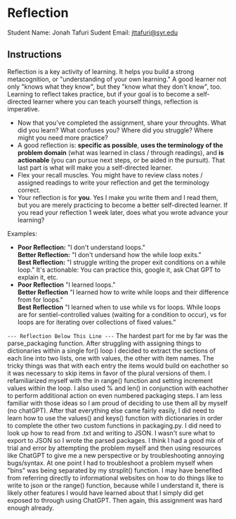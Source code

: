# Reflection

Student Name:  Jonah Tafuri
Sudent Email:  jttafuri@syr.edu

## Instructions

Reflection is a key activity of learning. It helps you build a strong metacognition, or "understanding of your own learning." A good learner not only "knows what they know", but they "know what they don't know", too. Learning to reflect takes practice, but if your goal is to become a self-directed learner where you can teach yourself things, reflection is imperative.

- Now that you've completed the assignment, share your throughts. What did you learn? What confuses you? Where did you struggle? Where might you need more practice?
- A good reflection is: **specific as possible**,  **uses the terminology of the problem domain** (what was learned in class / through readings), and **is actionable** (you can pursue next steps, or be aided in the pursuit). That last part is what will make you a self-directed learner.
- Flex your recall muscles. You might have to review class notes / assigned readings to write your reflection and get the terminology correct.
- Your reflection is for **you**. Yes I make you write them and I read them, but you are merely practicing to become a better self-directed learner. If you read your reflection 1 week later, does what you wrote advance your learning?

Examples:

- **Poor Reflection:**  "I don't understand loops."   
**Better Reflection:** "I don't undersand how the while loop exits."   
**Best Reflection:** "I struggle writing the proper exit conditions on a while loop." It's actionable: You can practice this, google it, ask Chat GPT to explain it, etc. 
-  **Poor Reflection** "I learned loops."   
**Better Reflection** "I learned how to write while loops and their difference from for loops."   
**Best Reflection** "I learned when to use while vs for loops. While loops are for sentiel-controlled values (waiting for a condition to occur), vs for loops are for iterating over collections of fixed values."

`--- Reflection Below This Line ---`
The hardest part for me by far was the parse_packaging function. After struggling with assigning things to dictionaries within a single for() loop I decided to extract the sections of each line into two lists, one with values, the other with item names. The tricky things was that with each entry the items would build on eachother so it was necessary to skip items in favor of the plural versions of them. I refamiliarized myself with the in range() function and setting increment values within the loop. I also used % and len() in conjunction with eachother to perform additional action on even numbered packaging steps. I am less familiar with those ideas so I am proud of deciding to use them all by myself (no chatGPT). After that everything else came fairly easily, I did need to learn how to use the values() and keys() function with dictionaries in order to complete the other two custom functions in packaging.py. I did need to look up how to read from .txt and writing to JSON. I wasn't sure what to export to JSON so I wrote the parsed packages. I think I had a good mix of trial and error by attempting the problem myself and then using resources like ChatGPT to give me a new perspective or by troubleshooting annoying bugs/syntax. At one point I had to troubleshoot a problem myself when "bins" was being separated by my strsplit() function. I may have benefited from referring directly to informational websites on how to do things like to write to json or the range() function, because while I understand it, there is likely other features I would have learned about that I simply did get exposed to through using ChatGPT. Then again, this assignment was hard enough already.